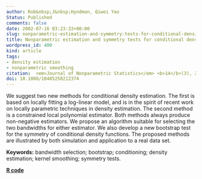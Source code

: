 ```yaml
---
author: Rob&nbsp;J&nbsp;Hyndman, Qiwei Yao
Status: Published
comments: false
date: 2002-07-16 03:23:33+00:00
slug: nonparametric-estimation-and-symmetry-tests-for-conditional-density-functions
title: Nonparametric estimation and symmetry tests for conditional density functions
wordpress_id: 400
kind: article
tags:
- density estimation
- nonparametric smoothing
citation:  <em>Journal of Nonparametric Statistics</em> <b>14</b>(3), 259-278
doi: 10.1080/10485250212374
---
```



We suggest two new methods for conditional density estimation. The first is based on locally fitting a log-linear model, and is in the spirit of recent work on locally parametric techniques in density estimation. The second method is a constrained local polynomial estimator. Both methods always produce non-negative estimators. We propose an algorithm suitable for selecting the two bandwidths for either estimator. We also develop a new bootstrap test for the symmetry of conditional density functions. The proposed methods are illustrated by both simulation and application to a real data set.

**Keywords:** bandwidth selection; bootstrap; conditioning; density estimation; kernel smoothing; symmetry tests.

**[R code](http://githbub.com/robjhyndman/hdrcde/)**

